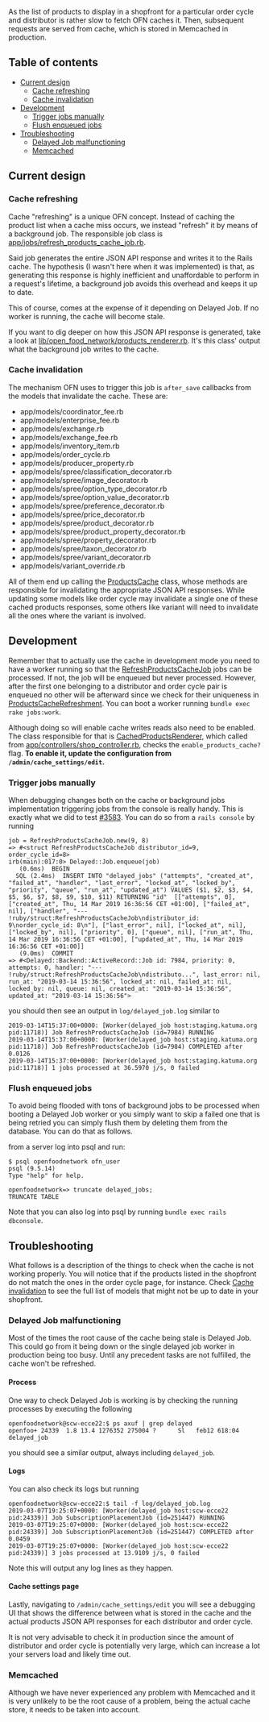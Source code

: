 As the list of products to display in a shopfront for a particular order cycle and distributor is rather slow to fetch OFN caches it. Then, subsequent requests are served from cache, which is stored in Memcached in production.

## Table of contents

* [Current design](#current-design)
  * [Cache refreshing](#cache-refreshing)
  * [Cache invalidation](#cache-invalidation)
* [Development](#development)
  * [Trigger jobs manually](#trigger-jobs-manually)
  * [Flush enqueued jobs](#flush-enqueued-jobs)
* [Troubleshooting](#troubleshooting)
  * [Delayed Job malfunctioning](#delayed-job-malfunctioning)
  * [Memcached](#memcached)

## Current design

### Cache refreshing

Cache "refreshing" is a unique OFN concept. Instead of caching the product list when a cache miss occurs, we instead "refresh" it by means of a background job. The responsible job class is [app/jobs/refresh_products_cache_job.rb].

Said job generates the entire JSON API response and writes it to the Rails cache. The hypothesis (I wasn't here when it was implemented) is that, as generating this response is highly inefficient and unaffordable to perform in a request's lifetime, a background job avoids this overhead and keeps it up to date.

This of course, comes at the expense of it depending on Delayed Job. If no worker is running, the cache will become stale.

If you want to dig deeper on how this JSON API response is generated, take a look at [lib/open_food_network/products_renderer.rb]. It's this class' output what the background job writes to the cache.

### Cache invalidation

The mechanism OFN uses to trigger this job is `after_save` callbacks from the models that invalidate the cache. These are:

* app/models/coordinator_fee.rb
* app/models/enterprise_fee.rb
* app/models/exchange.rb
* app/models/exchange_fee.rb
* app/models/inventory_item.rb
* app/models/order_cycle.rb
* app/models/producer_property.rb
* app/models/spree/classification_decorator.rb
* app/models/spree/image_decorator.rb
* app/models/spree/option_type_decorator.rb
* app/models/spree/option_value_decorator.rb
* app/models/spree/preference_decorator.rb
* app/models/spree/price_decorator.rb
* app/models/spree/product_decorator.rb
* app/models/spree/product_property_decorator.rb
* app/models/spree/property_decorator.rb
* app/models/spree/taxon_decorator.rb
* app/models/spree/variant_decorator.rb
* app/models/variant_override.rb

All of them end up calling the [ProductsCache] class, whose methods are responsible for invalidating the appropriate JSON API responses. While updating some models like order cycle may invalidate a single one of these cached products responses, some others like variant will need to invalidate all the ones where the variant is involved.

## Development

Remember that to actually use the cache in development mode you need to have a worker running so that the [RefreshProductsCacheJob] jobs can be processed. If not, the job will be enqueued but never processed. However, after the first one belonging to a distributor and order cycle pair is enqueued no other will be afterward since we check for their uniqueness in [ProductsCacheRefreshment]. You can boot a worker running `bundle exec rake jobs:work`.

Although doing so will enable cache writes reads also need to be enabled. The class responsible for that is [CachedProductsRenderer], which called from [app/controllers/shop_controller.rb], checks the `enable_products_cache?` flag. **To enable it, update the configuration from `/admin/cache_settings/edit`.**

### Trigger jobs manually

When debugging changes both on the cache or background jobs implementation triggering jobs from the console is really handy. This is exactly what we did to test [#3583]. You can do so from a `rails console` by running

```
job = RefreshProductsCacheJob.new(9, 8)
=> #<struct RefreshProductsCacheJob distributor_id=9, order_cycle_id=8>
irb(main):017:0> Delayed::Job.enqueue(job)
   (0.6ms)  BEGIN
  SQL (2.4ms)  INSERT INTO "delayed_jobs" ("attempts", "created_at", "failed_at", "handler", "last_error", "locked_at", "locked_by", "priority", "queue", "run_at", "updated_at") VALUES ($1, $2, $3, $4, $5, $6, $7, $8, $9, $10, $11) RETURNING "id"  [["attempts", 0], ["created_at", Thu, 14 Mar 2019 16:36:56 CET +01:00], ["failed_at", nil], ["handler", "--- !ruby/struct:RefreshProductsCacheJob\ndistributor_id: 9\norder_cycle_id: 8\n"], ["last_error", nil], ["locked_at", nil], ["locked_by", nil], ["priority", 0], ["queue", nil], ["run_at", Thu, 14 Mar 2019 16:36:56 CET +01:00], ["updated_at", Thu, 14 Mar 2019 16:36:56 CET +01:00]]
   (9.0ms)  COMMIT
=> #<Delayed::Backend::ActiveRecord::Job id: 7984, priority: 0, attempts: 0, handler: "--- !ruby/struct:RefreshProductsCacheJob\ndistributo...", last_error: nil, run_at: "2019-03-14 15:36:56", locked_at: nil, failed_at: nil, locked_by: nil, queue: nil, created_at: "2019-03-14 15:36:56", updated_at: "2019-03-14 15:36:56">
```

you should then see an output in `log/delayed_job.log` similar to

```
2019-03-14T15:37:00+0000: [Worker(delayed_job host:staging.katuma.org pid:11718)] Job RefreshProductsCacheJob (id=7984) RUNNING
2019-03-14T15:37:00+0000: [Worker(delayed_job host:staging.katuma.org pid:11718)] Job RefreshProductsCacheJob (id=7984) COMPLETED after 0.0126
2019-03-14T15:37:00+0000: [Worker(delayed_job host:staging.katuma.org pid:11718)] 1 jobs processed at 36.5970 j/s, 0 failed
```

### Flush enqueued jobs

To avoid being flooded with tons of background jobs to be processed when booting a Delayed Job worker or you simply want to skip a failed one that is being retried you can simply flush them by deleting them from the database. You can do that as follows.

from a server log into psql and run:

```
$ psql openfoodnetwork ofn_user
psql (9.5.14)
Type "help" for help.

openfoodnetwork=> truncate delayed_jobs;
TRUNCATE TABLE
```

Note that you can also log into psql by running `bundle exec rails dbconsole`.


## Troubleshooting

What follows is a description of the things to check when the cache is not working properly. You will notice that if the products listed in the shopfront do not match the ones in the order cycle page, for instance. Check [Cache invalidation](#cache-invalidation) to see the full list of models that might not be up to date in your shopfront.


### Delayed Job malfunctioning

Most of the times the root cause of the cache being stale is Delayed Job. This could go from it being down or the single delayed job worker in production being too busy. Until any precedent tasks are not fulfilled, the cache won't be refreshed.

#### Process

One way to check Delayed Job is working is by checking the running processes by executing the following

```
openfoodnetwork@scw-ecce22:$ ps axuf | grep delayed
openfoo+ 24339  1.8 13.4 1276352 275004 ?      Sl   feb12 618:04 delayed_job
```

you should see a similar output, always including `delayed_job`.

#### Logs

You can also check its logs but running

```
openfoodnetwork@scw-ecce22:$ tail -f log/delayed_job.log
2019-03-07T19:25:07+0000: [Worker(delayed_job host:scw-ecce22 pid:24339)] Job SubscriptionPlacementJob (id=251447) RUNNING
2019-03-07T19:25:07+0000: [Worker(delayed_job host:scw-ecce22 pid:24339)] Job SubscriptionPlacementJob (id=251447) COMPLETED after 0.0459
2019-03-07T19:25:07+0000: [Worker(delayed_job host:scw-ecce22 pid:24339)] 3 jobs processed at 13.9109 j/s, 0 failed
```

Note this will output any log lines as they happen.

#### Cache settings page

Lastly, navigating to `/admin/cache_settings/edit` you will see a debugging UI that shows the difference between what is stored in the cache and the actual products JSON API responses for each distributor and order cycle.

It is not very advisable to check it in production since the amount of distributor and order cycle is potentially very large, which can increase a lot your servers load and likely time out.

### Memcached

Although we have never experienced any problem with Memcached and it is very unlikely to be the root cause of a problem, being the actual cache store, it needs to be taken into account.

[app/jobs/refresh_products_cache_job.rb]: https://github.com/openfoodfoundation/openfoodnetwork/blob/master/app/jobs/refresh_products_cache_job.rb
[lib/open_food_network/products_renderer.rb]: https://github.com/openfoodfoundation/openfoodnetwork/blob/master/lib/open_food_network/products_renderer.rb
[ProductsCache]: https://github.com/openfoodfoundation/openfoodnetwork/blob/master/lib/open_food_network/products_cache.rb
[RefreshProductsCacheJob]: https://github.com/openfoodfoundation/openfoodnetwork/blob/master/app/jobs/refresh_products_cache_job.rb
[ProductsCacheRefreshment]: https://github.com/openfoodfoundation/openfoodnetwork/blob/f12568601677c93b12be5b379616d2fc05763de7/lib/open_food_network/products_cache_refreshment.rb#L21
[CachedProductsRenderer]: https://github.com/openfoodfoundation/openfoodnetwork/blob/master/lib/open_food_network/cached_products_renderer.rb
[app/controllers/shop_controller.rb]: https://github.com/openfoodfoundation/openfoodnetwork/blob/master/app/controllers/shop_controller.rb
[#3583]: https://github.com/openfoodfoundation/openfoodnetwork/pull/3583

